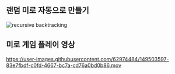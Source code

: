 ## 랜덤 미로 자동으로 만들기
![recursive backtracking](https://user-images.githubusercontent.com/62974484/149503284-48c19b65-aa9b-407d-b08e-7b6df21a20d2.JPG)
###
## 미로 게임 플레이 영상
https://user-images.githubusercontent.com/62974484/149503597-83e7fbdf-c0fd-4667-bc7a-cd76a0bd0b86.mov
